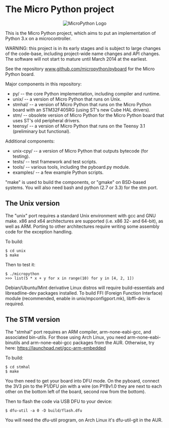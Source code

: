 The Micro Python project
========================
<p align="center">
  <img src="https://raw2.github.com/micropython/micropython/master/logo/upython-with-micro.jpg" alt="MicroPython Logo"/>
</p>

This is the Micro Python project, which aims to put an implementation
of Python 3.x on a microcontroller.

WARNING: this project is in its early stages and is subject to large
changes of the code-base, including project-wide name changes and API
changes.  The software will not start to mature until March 2014 at the
earliest.

See the repository www.github.com/micropython/pyboard for the Micro
Python board.

Major components in this repository:
- py/ -- the core Python implementation, including compiler and runtime.
- unix/ -- a version of Micro Python that runs on Unix.
- stmhal/ -- a version of Micro Python that runs on the Micro Python board
  with an STM32F405RG (using ST's new Cube HAL drivers).
- stm/ -- obsolete version of Micro Python for the Micro Python board
  that uses ST's old peripheral drivers.
- teensy/ -- a version of Micro Python that runs on the Teensy 3.1
  (preliminary but functional).

Additional components:
- unix-cpy/ -- a version of Micro Python that outputs bytecode (for testing).
- tests/ -- test framework and test scripts.
- tools/ -- various tools, including the pyboard.py module.
- examples/ -- a few example Python scripts.

"make" is used to build the components, or "gmake" on BSD-based systems.
You will also need bash and python (2.7 or 3.3) for the stm port.

The Unix version
----------------

The "unix" port requires a standard Unix environment with gcc and GNU make.
x86 and x64 architectures are supported (i.e. x86 32- and 64-bit), as well
as ARM. Porting to other architectures require writing some assembly code
for the exception handling.

To build:

    $ cd unix
    $ make

Then to test it:

    $ ./micropython
    >>> list(5 * x + y for x in range(10) for y in [4, 2, 1])

Debian/Ubuntu/Mint derivative Linux distros will require build-essentials and
libreadline-dev packages installed. To build FFI (Foreign Function Interface)
module (recommended, enable in unix/mpconfigport.mk), libffi-dev is required.

The STM version
---------------

The "stmhal" port requires an ARM compiler, arm-none-eabi-gcc, and associated
bin-utils.  For those using Arch Linux, you need arm-none-eabi-binutils and
arm-none-eabi-gcc packages from the AUR.  Otherwise, try here:
https://launchpad.net/gcc-arm-embedded

To build:

    $ cd stmhal
    $ make

You then need to get your board into DFU mode.  On the pyboard, connect the
3V3 pin to the P1/DFU pin with a wire (on PYBv1.0 they are next to each other
on the bottom left of the board, second row from the bottom).

Then to flash the code via USB DFU to your device:

    $ dfu-util -a 0 -D build/flash.dfu

You will need the dfu-util program, on Arch Linux it's dfu-util-git in the AUR.
